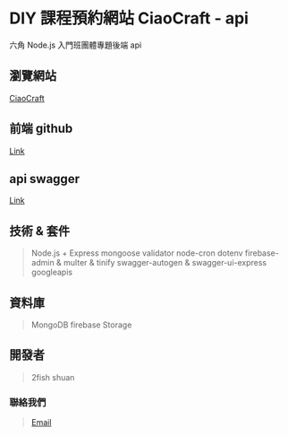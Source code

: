 # DIY 課程預約網站 CiaoCraft - api

六角 Node.js 入門班團體專題後端 api

## 瀏覽網站
[CiaoCraft]()

## 前端 github
[Link]()

## api swagger
[Link]()

## 技術 & 套件
> Node.js + Express
> mongoose
> validator
> node-cron
> dotenv
> firebase-admin & multer & tinify
> swagger-autogen & swagger-ui-express
> googleapis

## 資料庫
> MongoDB
> firebase Storage

## 開發者
> 2fish
> shuan

### 聯絡我們
> [Email](mailto:yu13142013@gmail.com)
